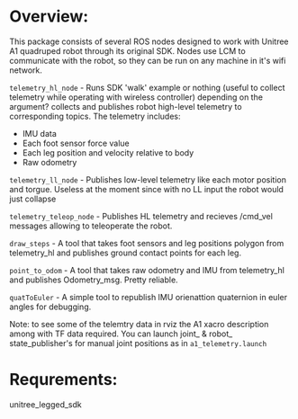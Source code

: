 # Overview:

This package consists of several ROS nodes designed to work with Unitree A1 quadruped robot through its original SDK. Nodes use LCM to communicate with the robot, so they can be run on any machine in it's wifi network. 

`telemetry_hl_node` - Runs SDK 'walk' example or nothing (useful to collect telemetry while operating with wireless controller) depending on the argument? collects and publishes robot high-level telemetry to corresponding topics. The telemetry includes:
- IMU data
- Each foot sensor force value
- Each leg position and velocity relative to body
- Raw odometry 

`telemetry_ll_node` - Publishes low-level telemetry like each motor position and torgue. Useless at the moment since with no LL input the robot would just collapse

`telemetry_teleop_node` - Publishes HL telemetry and recieves /cmd_vel messages allowing to teleoperate the robot.

`draw_steps` - A tool that takes foot sensors and leg positions polygon from telemetry_hl and publishes ground contact points for each leg. 

`point_to_odom` - A tool that takes raw odometry  and IMU from telemetry_hl and publishes Odometry_msg. Pretty reliable.

`quatToEuler` - A simple tool to republish IMU orienattion quaternion in euler angles for debugging.

Note: to see some of the telemtry data in rviz the A1 xacro description among with TF data required. You can launch joint_ & robot_ state_publisher's for manual joint positions as in `a1_telemetry.launch`

# Requrements:

unitree_legged_sdk

    


    

